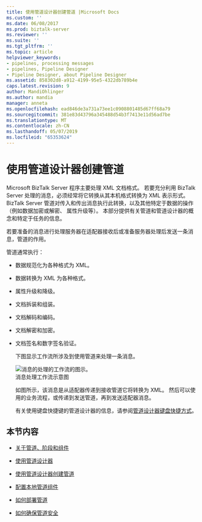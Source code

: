 ```yaml
---
title: 使用管道设计器创建管道 |Microsoft Docs
ms.custom: ''
ms.date: 06/08/2017
ms.prod: biztalk-server
ms.reviewer: ''
ms.suite: ''
ms.tgt_pltfrm: ''
ms.topic: article
helpviewer_keywords:
- pipelines, processing messages
- pipelines, Pipeline Designer
- Pipeline Designer, about Pipeline Designer
ms.assetid: 858302d8-a912-4199-95e5-4322db789b4e
caps.latest.revision: 9
author: MandiOhlinger
ms.author: mandia
manager: anneta
ms.openlocfilehash: ead846de3a731a73ee1c0908801485d67ff68a79
ms.sourcegitcommit: 381e83d43796a345488d54b3f7413e11d56ad7be
ms.translationtype: MT
ms.contentlocale: zh-CN
ms.lasthandoff: 05/07/2019
ms.locfileid: "65353624"
---
```

# <a name="creating-pipelines-using-pipeline-designer"></a>使用管道设计器创建管道
Microsoft BizTalk Server 程序主要处理 XML 文档格式。 若要充分利用 BizTalk Server 处理的消息，必须经常将它转换从其本机格式转换为 XML 表示形式。 BizTalk Server 管道对传入和传出消息执行此转换，以及其他特定于数据的操作 （例如数据加密或解密、 属性升级等）。 本部分提供有关管道和管道设计器的概念和特定于任务的信息。  
  
 若要准备的消息进行处理服务器在适配器接收后或准备服务器处理后发送一条消息，管道的作用。  
  
 管道通常执行：  
  
- 数据规范化为各种格式为 XML。  
  
- 数据转换为 XML 为各种格式。  
  
- 属性升级和降级。  
  
- 文档拆装和组装。  
  
- 文档解码和编码。  
  
- 文档解密和加密。  
  
- 文档签名和数字签名验证。  
  
  下图显示工作流所涉及到使用管道来处理一条消息。  
  
  ![消息的处理的工作流的图示。](../core/media/ebiz-dev-busprcsadptc.gif "ebiz_dev_busprcsadptc")  
  消息处理工作流示意图  
  
  如图所示，该消息是从适配器传递到接收管道它将转换为 XML。 然后可以使用的业务流程，或传递到发送管道，再到发送适配器消息。  
  
  有关使用键盘快捷键的管道设计器的信息，请参阅[管道设计器键盘快捷方式](../core/pipeline-designer-keyboard-shortcuts.md)。  
  
## <a name="in-this-section"></a>本节内容  
  
-   [关于管道、阶段和组件](../core/about-pipelines-stages-and-components.md)  
  
-   [使用管道设计器](../core/using-pipeline-designer.md)  
  
-   [使用管道设计器创建管道](../core/creating-pipelines-with-pipeline-designer.md)  
  
-   [配置本地管道组件](../core/configuring-native-pipeline-components.md)  
  
-   [如何部署管道](../core/how-to-deploy-pipelines.md)  
  
-   [如何确保管道安全](../core/how-to-secure-pipelines.md)
